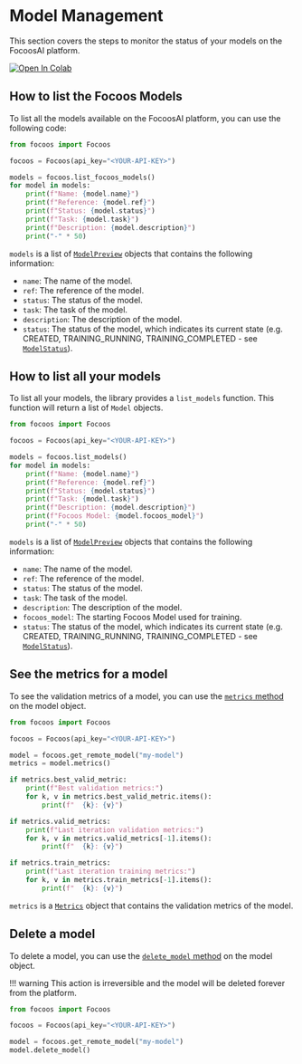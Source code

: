 # Model Management

This section covers the steps to monitor the status of your models on the FocoosAI platform.

[![Open In Colab](https://colab.research.google.com/assets/colab-badge.svg)](https://colab.research.google.com/github/FocoosAI/focoos/blob/main/notebooks/model_management.ipynb)

## How to list the Focoos Models
To list all the models available on the FocoosAI platform, you can use the following code:
```python
from focoos import Focoos

focoos = Focoos(api_key="<YOUR-API-KEY>")

models = focoos.list_focoos_models()
for model in models:
    print(f"Name: {model.name}")
    print(f"Reference: {model.ref}")
    print(f"Status: {model.status}")
    print(f"Task: {model.task}")
    print(f"Description: {model.description}")
    print("-" * 50)


```
`models` is a list of [`ModelPreview`](/focoos/api/ports/#focoos.ports.ModelPreview) objects that contains the following information:

- `name`: The name of the model.
- `ref`: The reference of the model.
- `status`: The status of the model.
- `task`: The task of the model.
- `description`: The description of the model.
- `status`: The status of the model, which indicates its current state (e.g. CREATED, TRAINING_RUNNING, TRAINING_COMPLETED - see [`ModelStatus`](/focoos/api/ports/#focoos.ports.ModelStatus)).

## How to list all your models
To list all your models, the library provides a `list_models` function. This function will return a list of `Model` objects.

```python
from focoos import Focoos

focoos = Focoos(api_key="<YOUR-API-KEY>")

models = focoos.list_models()
for model in models:
    print(f"Name: {model.name}")
    print(f"Reference: {model.ref}")
    print(f"Status: {model.status}")
    print(f"Task: {model.task}")
    print(f"Description: {model.description}")
    print(f"Focoos Model: {model.focoos_model}")
    print("-" * 50)

```
`models` is a list of [`ModelPreview`](../../api/ports/#focoos.ports.ModelPreview) objects that contains the following information:

- `name`: The name of the model.
- `ref`: The reference of the model.
- `status`: The status of the model.
- `task`: The task of the model.
- `description`: The description of the model.
- `focoos_model`: The starting Focoos Model used for training.
- `status`: The status of the model, which indicates its current state (e.g. CREATED, TRAINING_RUNNING, TRAINING_COMPLETED - see [`ModelStatus`](../../api/ports/#focoos.ports.ModelStatus)).

## See the metrics for a model
To see the validation metrics of a model, you can use the [`metrics` method](/focoos/api/remote_model/#focoos.remote_model.RemoteModel.metrics) on the model object.

```python
from focoos import Focoos

focoos = Focoos(api_key="<YOUR-API-KEY>")

model = focoos.get_remote_model("my-model")
metrics = model.metrics()

if metrics.best_valid_metric:
    print(f"Best validation metrics:")
    for k, v in metrics.best_valid_metric.items():
        print(f"  {k}: {v}")

if metrics.valid_metrics:
    print(f"Last iteration validation metrics:")
    for k, v in metrics.valid_metrics[-1].items():
        print(f"  {k}: {v}")

if metrics.train_metrics:
    print(f"Last iteration training metrics:")
    for k, v in metrics.train_metrics[-1].items():
        print(f"  {k}: {v}")

```
`metrics` is a [`Metrics`](/focoos/api/ports/#focoos.ports.Metrics) object that contains the validation metrics of the model.

## Delete a model
To delete a model, you can use the [`delete_model` method](/focoos/api/remote_model/#focoos.remote_model.RemoteModel.delete_model) on the model object.

!!! warning
    This action is irreversible and the model will be deleted forever from the platform.

```python
from focoos import Focoos

focoos = Focoos(api_key="<YOUR-API-KEY>")

model = focoos.get_remote_model("my-model")
model.delete_model()
```


<!-- ## How to list all the shared datasets
To list all the shared datasets, the library provides a `list_shared_datasets` function. This function will return a list of `Dataset` objects.

```python
from focoos import Focoos

focoos = Focoos(api_key="<YOUR-API-KEY>")

datasets = focoos.list_shared_datasets()
for dataset in datasets:
    print(f"Name: {dataset.name}")
    print(f"Reference: {dataset.ref}")
    print(f"Task: {dataset.task}")
    print(f"Description: {dataset.description}")
    print("-" * 50)

```
`datasets` is a list of [`DatasetMetadata`](/focoos/api/ports/#focoos.ports.DatasetMetadata) objects that contains the following information:

- `name`: The name of the dataset.
- `ref`: The reference of the dataset.
- `task`: The task of the dataset.
- `description`: The description of the dataset.

     -->
